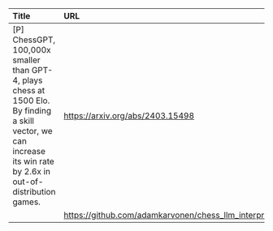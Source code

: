 | Title                                                                                                                                                             | URL                                                        |   Score | Date                |
|:------------------------------------------------------------------------------------------------------------------------------------------------------------------|:-----------------------------------------------------------|--------:|:--------------------|
| [P] ChessGPT, 100,000x smaller than GPT-4, plays chess at 1500 Elo. By finding a skill vector, we can increase its win rate by 2.6x in out-of-distribution games. | https://arxiv.org/abs/2403.15498                           |      50 | 2024-07-21 19:59:09 |
|                                                                                                                                                                   | https://github.com/adamkarvonen/chess_llm_interpretability |         |                     |
